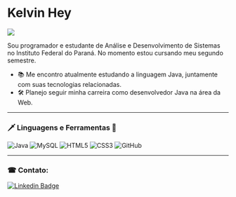 # Kelvin Hey

![](https://komarev.com/ghpvc/?username=Kelvin-Hey&color=brightgreen&label=Visualizações&style=plastic)

Sou programador e estudante de Análise e Desenvolvimento de Sistemas no Instituto Federal do Paraná. No momento estou cursando meu segundo semestre.

- 📚 Me encontro atualmente estudando a linguagem Java, juntamente com suas tecnologias relacionadas.
- 🛠 Planejo seguir minha carreira como desenvolvedor Java na área da Web.

---

### 🗡  Linguagens e Ferramentas  🏹

<img alt="Java" src="https://img.shields.io/badge/java-%23ED8B00.svg?&style=for-the-badge&logo=java&logoColor=white"/> <img alt="MySQL" src="https://img.shields.io/badge/mysql-%2300f.svg?&style=for-the-badge&logo=mysql&logoColor=white"/> <img alt="HTML5" src="https://img.shields.io/badge/html5%20-%23E34F26.svg?&style=for-the-badge&logo=html5&logoColor=white"/> <img alt="CSS3" src="https://img.shields.io/badge/css3%20-%231572B6.svg?&style=for-the-badge&logo=css3&logoColor=white"/> <img alt="GitHub" src="https://img.shields.io/badge/github%20-%23121011.svg?&style=for-the-badge&logo=github&logoColor=white"/>

---

###  ☎  Contato:

[![Linkedin Badge](https://img.shields.io/badge/-LinkedIn-blue?style=flat-square&logo=Linkedin&logoColor=white&link=https://www.linkedin.com/in/daniel-baumann-6054a437/)](https://https://www.linkedin.com/in/kelvinhey/)
